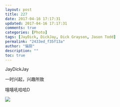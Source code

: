 ```yaml
---
layout: post
title: 227
date: 2017-04-16 17:17:31
updated: 2017-04-16 17:17:31
comments: true
categories: [Photo]
tags: [JayDick, DickJay, Dick Grayson, Jason Todd]
permalink: "2433ed_f35f13a"
author: "猫厨"
description: ""
toc: true
---
```


<p>JayDickJay</p> 
<p>一时兴起，兴趣所致</p> 
<p>嘻嘻吼哈哈D</p>

![](https://nos.netease.com/imglf2/img/cVZNdzJtQk9JV2RMUzZtQkljZ2NUL2dOR2VBSnkwVzlZL0Y1U2FKMW9RdWRKbGd1SnhNYWJ3PT0.jpg)